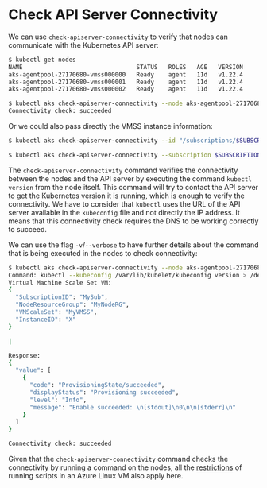 # Check API Server Connectivity

We can use `check-apiserver-connectivity` to verify that nodes can communicate
with the Kubernetes API server:

```bash
$ kubectl get nodes
NAME                                STATUS   ROLES   AGE   VERSION
aks-agentpool-27170680-vmss000000   Ready    agent   11d   v1.22.4
aks-agentpool-27170680-vmss000001   Ready    agent   11d   v1.22.4
aks-agentpool-27170680-vmss000002   Ready    agent   11d   v1.22.4

$ kubectl aks check-apiserver-connectivity --node aks-agentpool-27170680-vmss000000
Connectivity check: succeeded
```

Or we could also pass directly the VMSS instance information:

```bash
$ kubectl aks check-apiserver-connectivity --id "/subscriptions/$SUBSCRIPTION/resourceGroups/$NODERESOURCEGROUP/providers/Microsoft.Compute/virtualMachineScaleSets/$VMSS/virtualmachines/$INSTANCEID"
```

```bash
$ kubectl aks check-apiserver-connectivity --subscription $SUBSCRIPTION --node-resource-group $NODERESOURCEGROUP --vmss $VMSS --instance-id $INSTANCEID
```

The `check-apiserver-connectivity` command verifies the connectivity between the
nodes and the API server by executing the command `kubectl version` from the
node itself. This command will try to contact the API server to get the
Kubernetes version it is running, which is enough to verify the connectivity. We
have to consider that `kubectl` uses the URL of the API server available in the
`kubeconfig` file and not directly the IP address. It means that this
connectivity check requires the DNS to be working correctly to succeed.

We can use the flag `-v`/`--verbose` to have further details about the command
that is being executed in the nodes to check connectivity:

```bash
$ kubectl aks check-apiserver-connectivity --node aks-agentpool-27170680-vmss000001 -v
Command: kubectl --kubeconfig /var/lib/kubelet/kubeconfig version > /dev/null; echo $?
Virtual Machine Scale Set VM:
{
  "SubscriptionID": "MySub",
  "NodeResourceGroup": "MyNodeRG",
  "VMScaleSet": "MyVMSS",
  "InstanceID": "X"
}

|

Response:
{
  "value": [
    {
      "code": "ProvisioningState/succeeded",
      "displayStatus": "Provisioning succeeded",
      "level": "Info",
      "message": "Enable succeeded: \n[stdout]\n0\n\n[stderr]\n"
    }
  ]
}

Connectivity check: succeeded
```

Given that the `check-apiserver-connectivity` command checks the connectivity by
running a command on the nodes, all the
[restrictions](https://docs.microsoft.com/en-us/azure/virtual-machines/linux/run-command#restrictions)
of running scripts in an Azure Linux VM also apply here.
